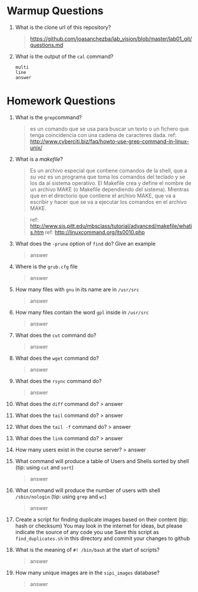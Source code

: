 # Warmup Questions

1.  What is the clone url of this repository?
    >   https://github.com/joasanchezba/lab_vision/blob/master/lab01_git/questions.md

2.  What is the output of the ``cal`` command?

        multi
        line
        answer

# Homework Questions

1.  What is the ``grep``command?
    >   es un comando que se usa para buscar un texto o un fichero que tenga coincidencia con una cadena de caracteres dada.
    > ref: http://www.cyberciti.biz/faq/howto-use-grep-command-in-linux-unix/

2.  What is a *makefile*?
    >   Es un archivo especial que contiene comandos de la shell, que a su vez es  un programa que toma los comandos del teclado y se los da al sistema operativo. El Makefile crea y define el nombre de un archivo MAKE (o Makefile dependiendo del sistema). Mientras que en el directorio que contiene el archivo MAKE, que va a escribir y hacer que se va a ejecutar los comandos en el archivo MAKE.

    >ref: http://www.sis.pitt.edu/mbsclass/tutorial/advanced/makefile/whatis.htm
    > ref: http://linuxcommand.org/lts0010.php

4.  What does the ``-prune`` option of ``find`` do? Give an example
    >   answer

5.  Where is the ``grub.cfg``  file
    >   answer

6.  How many files with ``gnu`` in its name are in ``/usr/src``
    >   answer

7.  How many files contain the word ``gpl`` inside in ``/usr/src``
    >   answer

8.  What does the ``cut`` command do?
    >   answer

9.  What does the ``wget`` command do?
    >   answer

9.  What does the ``rsync`` command do?
    >   answer

10.  What does the ``diff`` command do?
    >   answer

10.  What does the ``tail`` command do?
    >   answer

10.  What does the ``tail -f`` command do?
    >   answer

10.  What does the ``link`` command do?
    >   answer

11.  How many users exist in the course server?
    >   answer

12. What command will produce a table of Users and Shells sorted by shell (tip: using ``cut`` and ``sort``)
    >   answer

13. What command will produce the number of users with shell ``/sbin/nologin`` (tip: using ``grep`` and ``wc``)
    >   answer

15. Create a script for finding duplicate images based on their content (tip: hash or checksum)
    You may look in the internet for ideas, but please indicate the source of any code you use
    Save this script as ``find_duplicates.sh`` in this directory and commit your changes to github

16. What is the meaning of ``#! /bin/bash`` at the start of scripts?
    >   answer

17. How many unique images are in the ``sipi_images`` database?
    >   answer
    
